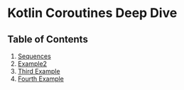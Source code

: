 # Kotlin Coroutines Deep Dive

## Table of Contents
1. [Sequences](https://github.com/AleNegrini/Kotlin-coroutines-deep-dive/tree/main/src/main/kotlin/sequences)
2. [Example2](#example2)
3. [Third Example](#third-example)
4. [Fourth Example](#fourth-examplehttpwwwfourthexamplecom)